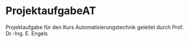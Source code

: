 # ProjektaufgabeAT
 Projektaufgabe für den Kurs Automatisierungstechnik geleitet durch Prof. Dr.-Ing. E. Engels
